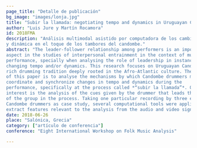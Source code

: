 ```yaml
---
page_title: "Detalle de publicación"
bg_image: "images/lonja.jpg" 
title: "Subir la llamada: negotiating tempo and dynamics in Uruguayan Candombe drumming"  
author: "Luis Jure y Martín Rocamora"  
id: 2018FMA
description: "Análisis multimodal asistido por computadora de los cambios de tiempo
y dinámica en el toque de los tambores del candombe."  
abstract: "The leader-follower relationship among performers is an important
aspect in the studies of interpersonal entrainment in the context of musical
performance, specially when analysing the role of leadership in instances of
changing tempo and/or dynamics. This research focuses on Uruguayan Candombe, a
rich drumming tradition deeply rooted in the Afro-Atlantic culture. The purpose
of this paper is to analyse the mechanisms by which Candombe drummers may
coordinate and synchronize changes in tempo and dynamics during the
performance, specifically at the process called *“subir la llamada”*. Of special
interest is the analysis of the cues given by the drummer that leads the rest
of the group in the process. Taking one particular recording by three expert
Candombe drummers as case study, several computational tools were applied to
extract features relevant to the analysis from the audio and video signals."  
date: 2018-06-26  
place: "Salónica, Grecia"  
category: ["artículo de conferencia"]  
conference: "Eight International Workshop on Folk Music Analysis"  

---
```


